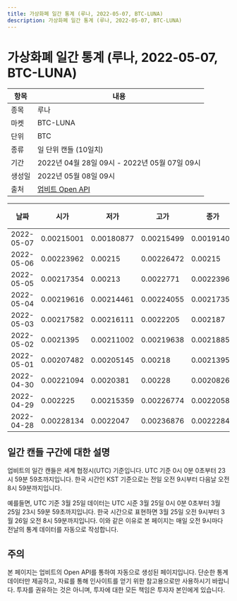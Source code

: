 ```yaml
---
title: 가상화폐 일간 통계 (루나, 2022-05-07, BTC-LUNA)
description: 가상화폐 일간 통계 (루나, 2022-05-07, BTC-LUNA)
---
```



가상화폐 일간 통계 (루나, 2022-05-07, BTC-LUNA)
===

|항목|내용|
|--|--|
|종목|루나|
|마켓|BTC-LUNA|
|단위|BTC|
|종류|일 단위 캔들 (10일치)|
|기간|2022년 04월 28일 09시 - 2022년 05월 07일 09시|
|생성일|2022년 05월 08일 09시|
|출처|[업비트 Open API](https://docs.upbit.com)|


|날짜|시가|저가|고가|종가|비고|
|--|--|--|--|--|--|
|2022-05-07|0.00215001|0.00180877|0.00215499|0.00191406|    |
|2022-05-06|0.00223962|0.00215|0.00226472|0.00215|    |
|2022-05-05|0.00217354|0.00213|0.0022771|0.00223962|    |
|2022-05-04|0.00219616|0.00214461|0.00224055|0.00217354|    |
|2022-05-03|0.00217582|0.00216111|0.0022205|0.002187|    |
|2022-05-02|0.0021395|0.00211002|0.00219638|0.00218854|    |
|2022-05-01|0.00207482|0.00205145|0.00218|0.0021395|    |
|2022-04-30|0.00221094|0.0020381|0.00228|0.0020826|    |
|2022-04-29|0.002225|0.00215359|0.00226774|0.00220581|    |
|2022-04-28|0.00228134|0.0022047|0.00236876|0.00222845|    |


일간 캔들 구간에 대한 설명
---


업비트의 일간 캔들은 세계 협정시(UTC) 기준입니다. 
UTC 기준 0시 0분 0초부터 23시 59분 59초까지입니다. 
한국 시간인 KST 기준으로는 전일 오전 9시부터 다음날 오전 8시 59분까지입니다. 


예를들면, UTC 기준 3월 25일 데이터는 UTC 시준 3월 25일 0시 0분 0초부터 3월 25일 23시 59분 59초까지입니다. 
한국 시간으로 표현하면 3월 25일 오전 9시부터 3월 26일 오전 8시 59분까지입니다. 
이와 같은 이유로 본 페이지는 매일 오전 9시마다 전날의 통계 데이터를 자동으로 작성합니다. 


주의
---


본 페이지는 업비트의 Open API를 통하여 자동으로 생성된 페이지입니다. 
단순한 통계 데이터만 제공하고, 자료를 통해 인사이트를 얻기 위한 참고용으로만 사용하시기 바랍니다. 
투자를 권유하는 것은 아니며, 투자에 대한 모든 책임은 투자자 본인에게 있습니다. 
